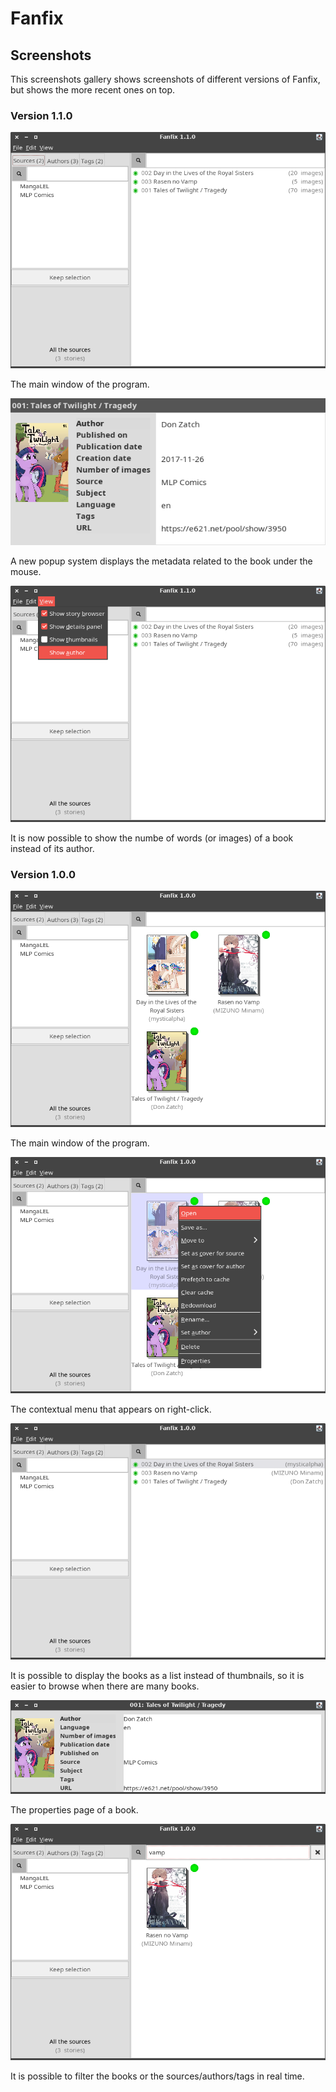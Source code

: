 # Fanfix

## Screenshots

This screenshots gallery shows screenshots of different versions of Fanfix, but shows the more recent ones on top.

### Version 1.1.0

![Main window](fanfix-swing-1.1.0.png)

The main window of the program.

![Popup](fanfix-swing-1.1.0-popup.png)

A new popup system displays the metadata related to the book under the mouse.

![Word count](fanfix-swing-1.1.0-wordcount.png)

It is now possible to show the numbe of words (or images) of a book instead of its author.

### Version 1.0.0

![Main window](fanfix-swing-1.0.0.png)

The main window of the program.

![Contextual menu](fanfix-swing-1.0.0-menu.png)

The contextual menu that appears on right-click.

![List mode](fanfix-swing-1.0.0-list-mode.png)

It is possible to display the books as a list instead of thumbnails, so it is easier to browse when there are many books.

![Properties page](fanfix-swing-1.0.0-properties-page.png)

The properties page of a book.

![Filter](fanfix-swing-1.0.0-filter.png)

It is possible to filter the books or the sources/authors/tags in real time.

